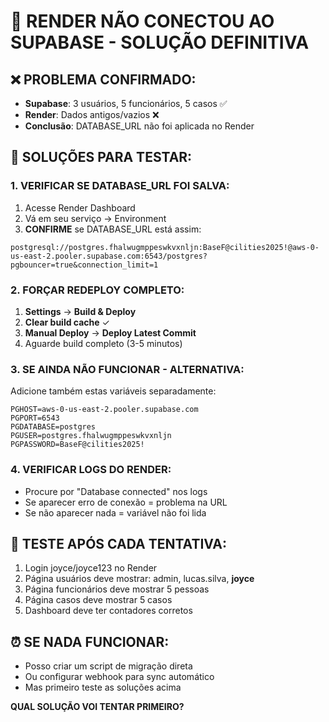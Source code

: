 # 🚨 RENDER NÃO CONECTOU AO SUPABASE - SOLUÇÃO DEFINITIVA

## ❌ PROBLEMA CONFIRMADO:
- **Supabase**: 3 usuários, 5 funcionários, 5 casos ✅ 
- **Render**: Dados antigos/vazios ❌
- **Conclusão**: DATABASE_URL não foi aplicada no Render

## 🔧 SOLUÇÕES PARA TESTAR:

### 1. VERIFICAR SE DATABASE_URL FOI SALVA:
1. Acesse Render Dashboard
2. Vá em seu serviço → Environment 
3. **CONFIRME** se DATABASE_URL está assim:
```
postgresql://postgres.fhalwugmppeswkvxnljn:BaseF@cilities2025!@aws-0-us-east-2.pooler.supabase.com:6543/postgres?pgbouncer=true&connection_limit=1
```

### 2. FORÇAR REDEPLOY COMPLETO:
1. **Settings** → **Build & Deploy**
2. **Clear build cache** ✓
3. **Manual Deploy** → **Deploy Latest Commit**
4. Aguarde build completo (3-5 minutos)

### 3. SE AINDA NÃO FUNCIONAR - ALTERNATIVA:
Adicione também estas variáveis separadamente:
```
PGHOST=aws-0-us-east-2.pooler.supabase.com
PGPORT=6543
PGDATABASE=postgres
PGUSER=postgres.fhalwugmppeswkvxnljn
PGPASSWORD=BaseF@cilities2025!
```

### 4. VERIFICAR LOGS DO RENDER:
- Procure por "Database connected" nos logs
- Se aparecer erro de conexão = problema na URL
- Se não aparecer nada = variável não foi lida

## 🎯 TESTE APÓS CADA TENTATIVA:
1. Login joyce/joyce123 no Render
2. Página usuários deve mostrar: admin, lucas.silva, **joyce**
3. Página funcionários deve mostrar 5 pessoas  
4. Página casos deve mostrar 5 casos
5. Dashboard deve ter contadores corretos

## ⏰ SE NADA FUNCIONAR:
- Posso criar um script de migração direta
- Ou configurar webhook para sync automático
- Mas primeiro teste as soluções acima

**QUAL SOLUÇÃO VOI TENTAR PRIMEIRO?**
